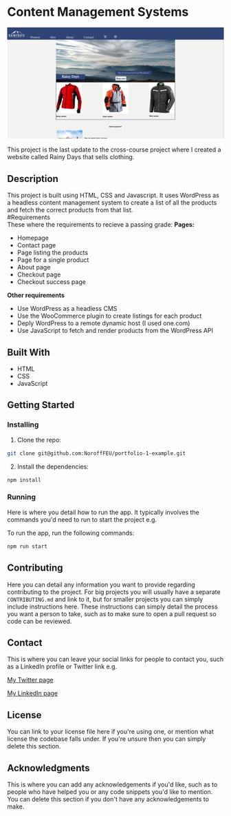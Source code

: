 # Content Management Systems

![image](/images/cms_screenshot.jpg)

This project is the last update to the cross-course project where I created a website called Rainy Days that sells clothing. 

## Description

This project is built using HTML, CSS and Javascript. It uses WordPress as a headless content management system to create a list of all the products and fetch the correct products from that list.  
 #Requirements  
 These where the requirements to recieve a passing grade: 
 **Pages:**
 - Homepage
 - Contact page
 - Page listing the products
 - Page for a single product
 - About page
 - Checkout page
 - Checkout success page

**Other requirements**  
- Use WordPress as a headless CMS
- Use the WooCommerce plugin to create listings for each product
- Deply WordPress to a remote dynamic host (I used one.com)
- Use JavaScript to fetch and render products from the WordPress API


## Built With
- HTML
- CSS
- JavaScript
## Getting Started

### Installing

1. Clone the repo:

```bash
git clone git@github.com:NoroffFEU/portfolio-1-example.git
```

2. Install the dependencies:

```
npm install
```

### Running

Here is where you detail how to run the app. It typically involves the commands you'd need to run to start the project e.g.

To run the app, run the following commands:

```bash
npm run start
```

## Contributing

Here you can detail any information you want to provide regarding contributing to the project. For big projects you will usually have a separate `CONTRIBUTING.md` and link to it, but for smaller projects you can simply include instructions here. These instructions can simply detail the process you want a person to take, such as to make sure to open a pull request so code can be reviewed.

## Contact

This is where you can leave your social links for people to contact you, such as a LinkedIn profile or Twitter link e.g.

[My Twitter page](www.twitter.com)

[My LinkedIn page](www.linkedin.com)

## License

You can link to your license file here if you're using one, or mention what license the codebase falls under. If you're unsure then you can simply delete this section.

## Acknowledgments

This is where you can add any acknowledgements if you'd like, such as to people who have helped you or any code snippets you'd like to mention. You can delete this section if you don't have any acknowledgements to make.
